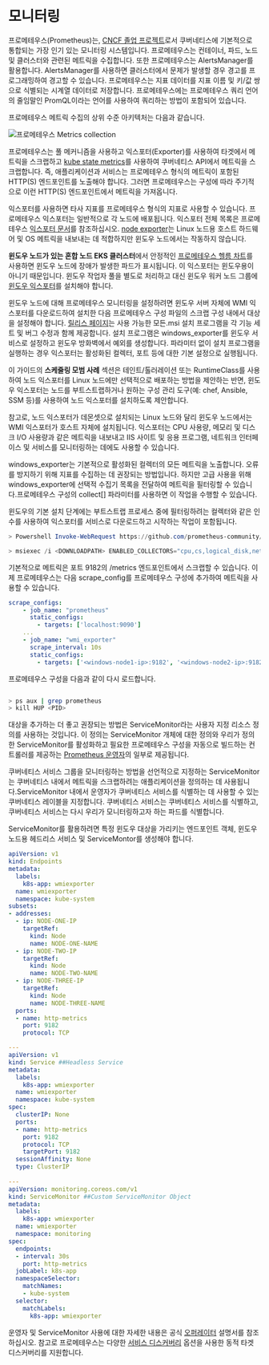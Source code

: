 # 모니터링

프로메테우스(Prometheus)는, [CNCF 졸업 프로젝트](https://www.cncf.io/projects/)로서 쿠버네티스에 기본적으로 통합되는 가장 인기 있는 모니터링 시스템입니다. 프로메테우스는 컨테이너, 파드, 노드 및 클러스터와 관련된 메트릭을 수집합니다. 또한 프로메테우스는 AlertsManager를 활용합니다. AlertsManager를 사용하면 클러스터에서 문제가 발생할 경우 경고를 프로그래밍하여 경고할 수 있습니다. 프로메테우스는 지표 데이터를 지표 이름 및 키/값 쌍으로 식별되는 시계열 데이터로 저장합니다. 프로메테우스에는 프로메테우스 쿼리 언어의 줄임말인 PromQL이라는 언어를 사용하여 쿼리하는 방법이 포함되어 있습니다. 

프로메테우스 메트릭 수집의 상위 수준 아키텍처는 다음과 같습니다.


![프로메테우스 Metrics collection](./images/prom.png)


프로메테우스는 풀 메커니즘을 사용하고 익스포터(Exporter)를 사용하여 타겟에서 메트릭을 스크랩하고 [kube state metrics](https://github.com/kubernetes/kube-state-metrics)를 사용하여 쿠버네티스 API에서 메트릭을 스크랩합니다. 즉, 애플리케이션과 서비스는 프로메테우스 형식의 메트릭이 포함된 HTTP(S) 엔드포인트를 노출해야 합니다. 그러면 프로메테우스는 구성에 따라 주기적으로 이런 HTTP(S) 엔드포인트에서 메트릭을 가져옵니다.

익스포터를 사용하면 타사 지표를 프로메테우스 형식의 지표로 사용할 수 있습니다. 프로메테우스 익스포터는 일반적으로 각 노드에 배포됩니다. 익스포터 전체 목록은 프로메테우스 [익스포터 문서](https://prometheus.io/docs/instrumenting/exporters/)를 참조하십시오. [node exporter](https://github.com/prometheus/node_exporter)는 Linux 노드용 호스트 하드웨어 및 OS 메트릭을 내보내는 데 적합하지만 윈도우 노드에서는 작동하지 않습니다.

**윈도우 노드가 있는 혼합 노드 EKS 클러스터**에서 안정적인 [프로메테우스 헬름 차트](https://github.com/prometheus-community/helm-charts)를 사용하면 윈도우 노드에 장애가 발생한 파드가 표시됩니다. 이 익스포터는 윈도우용이 아니기 때문입니다. 윈도우 작업자 풀을 별도로 처리하고 대신 윈도우 워커 노드 그룹에 [윈도우 익스포터](https://github.com/prometheus-community/windows_exporter)를 설치해야 합니다.

윈도우 노드에 대해 프로메테우스 모니터링을 설정하려면 윈도우 서버 자체에 WMI 익스포터를 다운로드하여 설치한 다음 프로메테우스 구성 파일의 스크랩 구성 내에서 대상을 설정해야 합니다.
[릴리스 페이지](https://github.com/prometheus-community/windows_exporter/releases)는 사용 가능한 모든.msi 설치 프로그램을 각 기능 세트 및 버그 수정과 함께 제공합니다. 설치 프로그램은 windows_exporter를 윈도우 서비스로 설정하고 윈도우 방화벽에서 예외를 생성합니다. 파라미터 없이 설치 프로그램을 실행하는 경우 익스포터는 활성화된 컬렉터, 포트 등에 대한 기본 설정으로 실행됩니다.

이 가이드의 **스케줄링 모범 사례** 섹션은 테인트/톨러레이션 또는 RuntimeClass를 사용하여 노드 익스포터를 Linux 노드에만 선택적으로 배포하는 방법을 제안하는 반면, 윈도우 익스포터는 노드를 부트스트랩하거나 원하는 구성 관리 도구(예: chef, Ansible, SSM 등)를 사용하여 노드 익스포터를 설치하도록 제안합니다.

참고로, 노드 익스포터가 데몬셋으로 설치되는 Linux 노드와 달리 윈도우 노드에서는 WMI 익스포터가 호스트 자체에 설치됩니다. 익스포터는 CPU 사용량, 메모리 및 디스크 I/O 사용량과 같은 메트릭을 내보내고 IIS 사이트 및 응용 프로그램, 네트워크 인터페이스 및 서비스를 모니터링하는 데에도 사용할 수 있습니다. 

windows_exporter는 기본적으로 활성화된 컬렉터의 모든 메트릭을 노출합니다. 오류를 방지하기 위해 지표를 수집하는 데 권장되는 방법입니다. 하지만 고급 사용을 위해 windows_exporter에 선택적 수집기 목록을 전달하여 메트릭을 필터링할 수 있습니다.프로메테우스 구성의 collect[] 파라미터를 사용하면 이 작업을 수행할 수 있습니다.

윈도우의 기본 설치 단계에는 부트스트랩 프로세스 중에 필터링하려는 컬렉터와 같은 인수를 사용하여 익스포터를 서비스로 다운로드하고 시작하는 작업이 포함됩니다.

```powershell 
> Powershell Invoke-WebRequest https://github.com/prometheus-community/windows_exporter/releases/download/v0.13.0/windows_exporter-0.13.0-amd64.msi -OutFile <DOWNLOADPATH> 

> msiexec /i <DOWNLOADPATH> ENABLED_COLLECTORS="cpu,cs,logical_disk,net,os,system,container,memory"
```


기본적으로 메트릭은 포트 9182의 /metrics 엔드포인트에서 스크랩할 수 있습니다.
이제 프로메테우스는 다음 scrape_config를 프로메테우스 구성에 추가하여 메트릭을 사용할 수 있습니다. 

```yaml 
scrape_configs:
    - job_name: "prometheus"
      static_configs: 
        - targets: ['localhost:9090']
    ...
    - job_name: "wmi_exporter"
      scrape_interval: 10s
      static_configs: 
        - targets: ['<windows-node1-ip>:9182', '<windows-node2-ip>:9182', ...]
```

프로메테우스 구성을 다음과 같이 다시 로드합니다. 

```bash 

> ps aux | grep prometheus
> kill HUP <PID> 

```

대상을 추가하는 더 좋고 권장되는 방법은 ServiceMonitor라는 사용자 지정 리소스 정의를 사용하는 것입니다. 이 정의는 ServiceMonitor 개체에 대한 정의와 우리가 정의한 ServiceMonitor를 활성화하고 필요한 프로메테우스 구성을 자동으로 빌드하는 컨트롤러를 제공하는 [Prometheus 운영자](https://github.com/prometheus-operator/kube-prometheus/releases)의 일부로 제공됩니다. 

쿠버네티스 서비스 그룹을 모니터링하는 방법을 선언적으로 지정하는 ServiceMonitor는 쿠버네티스 내에서 메트릭을 스크랩하려는 애플리케이션을 정의하는 데 사용됩니다.ServiceMonitor 내에서 운영자가 쿠버네티스 서비스를 식별하는 데 사용할 수 있는 쿠버네티스 레이블을 지정합니다. 쿠버네티스 서비스는 쿠버네티스 서비스를 식별하고, 쿠버네티스 서비스는 다시 우리가 모니터링하고자 하는 파드를 식별합니다. 

ServiceMonitor를 활용하려면 특정 윈도우 대상을 가리키는 엔드포인트 객체, 윈도우 노드용 헤드리스 서비스 및 ServiceMontor를 생성해야 합니다.

```yaml
apiVersion: v1
kind: Endpoints
metadata:
  labels:
    k8s-app: wmiexporter
  name: wmiexporter
  namespace: kube-system
subsets:
- addresses:
  - ip: NODE-ONE-IP
    targetRef:
      kind: Node
      name: NODE-ONE-NAME
  - ip: NODE-TWO-IP
    targetRef:
      kind: Node
      name: NODE-TWO-NAME
  - ip: NODE-THREE-IP
    targetRef:
      kind: Node
      name: NODE-THREE-NAME
  ports:
  - name: http-metrics
    port: 9182
    protocol: TCP

---
apiVersion: v1
kind: Service ##Headless Service
metadata:
  labels:
    k8s-app: wmiexporter
  name: wmiexporter
  namespace: kube-system
spec:
  clusterIP: None
  ports:
  - name: http-metrics
    port: 9182
    protocol: TCP
    targetPort: 9182
  sessionAffinity: None
  type: ClusterIP
  
---
apiVersion: monitoring.coreos.com/v1
kind: ServiceMonitor ##Custom ServiceMonitor Object
metadata:
  labels:
    k8s-app: wmiexporter
  name: wmiexporter
  namespace: monitoring
spec:
  endpoints:
  - interval: 30s
    port: http-metrics
  jobLabel: k8s-app
  namespaceSelector:
    matchNames:
    - kube-system
  selector:
    matchLabels:
      k8s-app: wmiexporter
```

운영자 및 ServiceMonitor 사용에 대한 자세한 내용은 공식 [오퍼레이터](https://github.com/prometheus-operator/kube-prometheus) 설명서를 참조하십시오. 참고로 프로메테우스는 다양한 [서비스 디스커버리](https://prometheus.io/blog/2015/06/01/advanced-service-discovery/) 옵션을 사용한 동적 타겟 디스커버리를 지원합니다.

